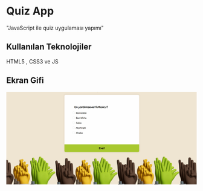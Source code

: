 <h1> Quiz App </h1>

"JavaScript ile quiz uygulaması yapımı"

<h2> Kullanılan Teknolojiler </h2>

HTML5 , CSS3 ve JS

<h2> Ekran Gifi </h2>

![](ekran.gif)